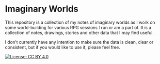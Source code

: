 # Imaginary Worlds

This repository is a collection of my notes of imaginary worlds as I work on some world-building for various RPG sessions I run or am a part of.  It is a collection of notes, drawings, stories and other data that I may find useful.

I don't currently have any intention to make sure the data is clean, clear or consistent, but if you would like to use it, please feel free.


[![License: CC BY 4.0](https://img.shields.io/badge/License-CC%20BY%204.0-lightgrey.svg)](https://creativecommons.org/licenses/by/4.0/)
